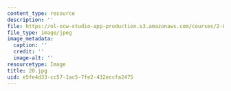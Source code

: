 ```yaml
---
content_type: resource
description: ''
file: https://ol-ocw-studio-app-production.s3.amazonaws.com/courses/2-830j-control-of-manufacturing-processes-sma-6303-spring-2008/e5fe4d33cc571ac57fe2432eccfa2475_20.jpg
file_type: image/jpeg
image_metadata:
  caption: ''
  credit: ''
  image-alt: ''
resourcetype: Image
title: 20.jpg
uid: e5fe4d33-cc57-1ac5-7fe2-432eccfa2475
---
```

